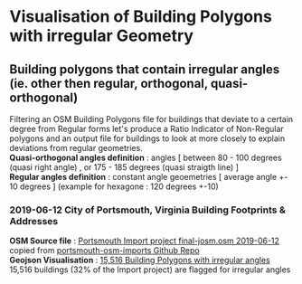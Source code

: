# Visualisation of Building Polygons with irregular Geometry

## Building polygons that contain irregular angles (ie. other then regular, orthogonal, quasi-orthogonal) 

Filtering an OSM Building Polygons file for buildings that deviate to a certain degree from Regular forms let's produce a Ratio Indicator of Non-Regular polygons and an output file for buildings to look at more closely to explain deviations from regular geometries.
<br/>**Quasi-orthogonal angles definition** : angles [ between 80 - 100 degrees (quasi right angle) , or 175 - 185 degrees (quasi straigth line) ] 
<br/>**Regular angles definition** : constant angle geoemetries [ average angle +- 10 degrees ] (example for hexagone : 120 degrees +-10) 

### 2019-06-12 City of Portsmouth, Virginia Building Footprints & Addresses 

**OSM Source file** : [Portsmouth Import project final-josm.osm 2019-06-12](source/2019_06_12_portsmouth_osm_imports_final_josm.osm.gz) copied from 
[portsmouth-osm-imports Github Repo](https://github.com/jonahadkins/portsmouth-osm-imports)
<br/> **Geojson Visualisation** : [15,516 Building Polygons with irregular angles](geojson/2019_06_12_portsmouth_building_import_Polygon_with_angle_plus10deg_away_vs_ortho_90_180.geojson)
<br/>  15,516 buildings (32% of the Import project) are flagged for irregular angles
